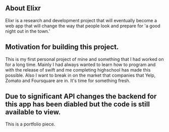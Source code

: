## About Elixr
Elixr is a research and development project that will eventually become a web app that will change the way that people look and prepare for 'a good night out in the town.'

## Motivation for building this project.
This is my first personal project of mine and something that I had worked on for a long time.
Mainly I had always wanted to learn how to program and with the release of swift and me completing highschool has made this possible.
Also I want to break in on the market that companies that Yelp, Zomato and Foursquare are in.
It's time for something fresh.

## Due to significant API changes the backend for this app has been diabled but the code is still available to view.
This is a portfolio piece.
